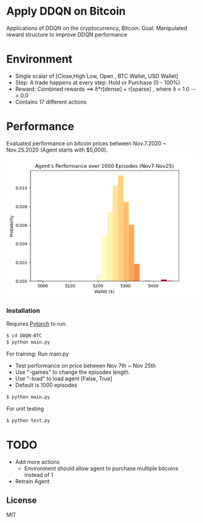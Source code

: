 # Apply DDQN on Bitcoin 


Applications of DDQN on the cryptocurrency, Bitcoin.
Goal: Manipulated reward structure to improve DDQN performance

# Environment


  - Single scalar of [Close,High Low, Open , BTC Wallet, USD Wallet]
  - Step: A trade happens at every step: Hold or Purchase (0 - 100%)
  - Reward: Combined rewards ==> δ*r[dense] + r[sparse] , where δ = 1.0 --> 0.0
  - Contains 17 different actions

# Performance
Evaluated performance on bitcoin prices between Nov.7.2020 ~ Nov.25.2020
(Agent starts with $5,000).
![(Performance on test data [1]) Performance](Avg_Earnings.png "First Test Run")

### Installation

Requires [Pytorch](https://pytorch.org/) to run.

```sh
$ cd DDQN-BTC
$ python main.py
```

For training: Run main.py

- Test performance on price between Nov 7th ~ Nov 25th
- Use "-games" to change the episodes length. 
- Use "-load" to load agent [False, True]
- Default is 1000 episodes 
```sh
$ python main.py
```




For unit testing

```sh
$ python test.py
```
# TODO
- Add more actions 
    - Environment should allow agent to purchase multiple bitcoins instead of 1
- Retrain Agent


License
----

MIT

